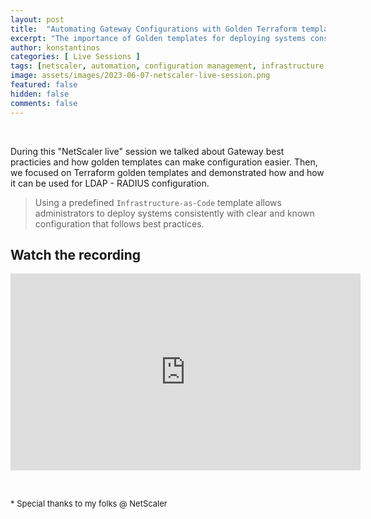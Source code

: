 ```yaml
---
layout: post
title:  "Automating Gateway Configurations with Golden Terraform templates [Video]"
excerpt: "The importance of Golden templates for deploying systems consistently with clear and known configuration. A NetScaler Live demo."
author: konstantinos
categories: [ Live Sessions ]
tags: [netscaler, automation, configuration management, infrastructure as code, terraform, gateway]
image: assets/images/2023-06-07-netscaler-live-session.png
featured: false
hidden: false
comments: false
---
```


&nbsp;  

During this "NetScaler live" session we talked about Gateway best practicies and how golden templates can make configuration easier. Then, we focused on Terraform golden templates and demonstrated how and how it can be used for LDAP - RADIUS configuration.

>Using a predefined `Infrastructure-as-Code` template allows administrators to deploy systems consistently with clear and known configuration that follows best practices.


## Watch the recording

<iframe width="560" height="315" src="https://www.youtube.com/embed/aDUXfdb4u-s?si=dQ0OVOUqo-KDcZ8h" title="YouTube video player" frameborder="0" allow="accelerometer; autoplay; clipboard-write; encrypted-media; gyroscope; picture-in-picture; web-share" allowfullscreen></iframe>


&nbsp;  

<div style="font-size: small;">* Special thanks to my folks @ NetScaler</div>

&nbsp;  